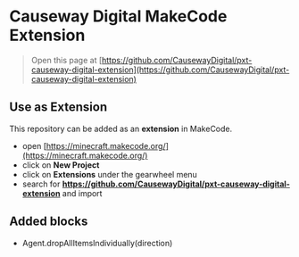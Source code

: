 # Causeway Digital MakeCode Extension

> Open this page at [https://github.com/CausewayDigital/pxt-causeway-digital-extension](https://github.com/CausewayDigital/pxt-causeway-digital-extension)

## Use as Extension

This repository can be added as an **extension** in MakeCode.

* open [https://minecraft.makecode.org/](https://minecraft.makecode.org/)
* click on **New Project**
* click on **Extensions** under the gearwheel menu
* search for **https://github.com/CausewayDigital/pxt-causeway-digital-extension** and import

## Added blocks
- Agent.dropAllItemsIndividually(direction)